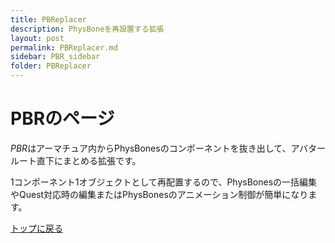 ```yaml
---
title: PBReplacer
description: PhysBoneを再設置する拡張
layout: post
permalink: PBReplacer.md
sidebar: PBR_sidebar
folder: PBReplacer
---
```


# PBRのページ
*PBR*はアーマチュア内からPhysBonesのコンポーネントを抜き出して、アバタールート直下にまとめる拡張です。

1コンポーネント1オブジェクトとして再配置するので、PhysBonesの一括編集やQuest対応時の編集またはPhysBonesのアニメーション制御が簡単になります。

[トップに戻る](/c-colloid.github.io/index.md)